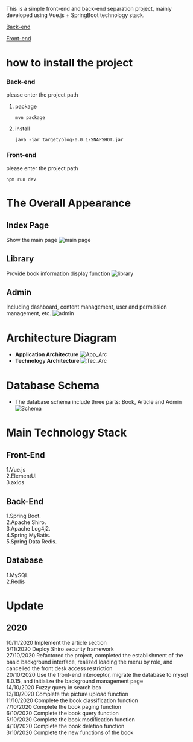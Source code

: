 This is a simple front-end and back-end separation project, mainly developed using Vue.js + SpringBoot technology stack.


[Back-end](https://github.com/diandian2710/Library_Spring-Boot)

[Front-end](https://github.com/diandian2710/Library_Vue)


# how to install the project
### Back-end
please enter the project path
1. package

    ```
    mvn package
    ```

2. install
    ```
    java -jar target/blog-0.0.1-SNAPSHOT.jar
    ```
### Front-end
please enter the project path
```
npm run dev
```
## 


# The Overall Appearance

## Index Page
Show the main page
![main page](https://raw.githubusercontent.com/diandian2710/markdown-photos/main/Blog/main%20page.png)


## Library

Provide book information display function
![library](https://raw.githubusercontent.com/diandian2710/markdown-photos/main/Blog/library.png)





## Admin

Including dashboard, content management, user and permission management, etc.
![admin](https://raw.githubusercontent.com/diandian2710/markdown-photos/main/Blog/role%20management.png)
# Architecture Diagram

- **Application Architecture**
![App_Arc](https://raw.githubusercontent.com/diandian2710/markdown-photos/main/Blog/20201106212105469_1538190509.png)
- **Technology Architecture**
![Tec_Arc](https://raw.githubusercontent.com/diandian2710/markdown-photos/main/Blog/20201106123909768_600040565.png)

# Database Schema 
- The database schema include three parts: Book, Article and Admin 
![Schema](https://raw.githubusercontent.com/diandian2710/markdown-photos/main/Blog/schema.png)
# Main Technology Stack

## Front-End

1.Vue.js  
2.ElementUI  
3.axios  

## Back-End

1.Spring Boot.  
2.Apache Shiro.  
3.Apache Log4j2.  
4.Spring MyBatis.  
5.Spring Data Redis.  

## Database

1.MySQL  
2.Redis  



# Update

## 2020
10/11/2020 Implement the article section  
5/11/2020 Deploy Shiro security framework  
27/10/2020 Refactored the project, completed the establishment of the basic background interface, realized loading the menu by role, and cancelled the front desk access restriction  
20/10/2020 Use the front-end interceptor, migrate the database to mysql 8.0.15, and initialize the background management page  
14/10/2020 Fuzzy query in search box  
13/10/2020 Complete the picture upload function  
11/10/2020 Complete the book classification function  
7/10/2020 Complete the book paging function  
6/10/2020 Complete the book query function  
5/10/2020 Complete the book modification function  
4/10/2020 Complete the book deletion function  
3/10/2020 Complete the new functions of the book  